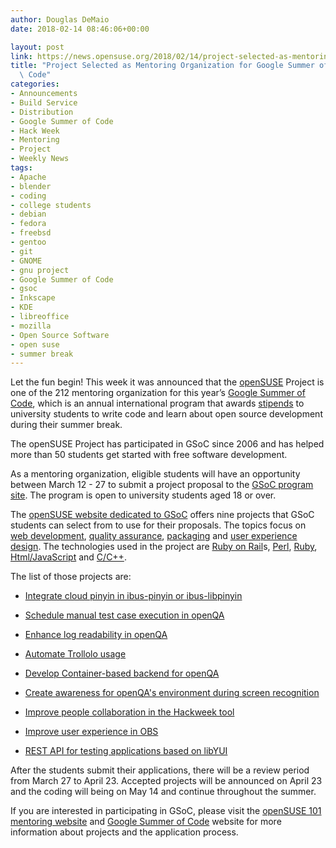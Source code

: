 ```yaml
---
author: Douglas DeMaio
date: 2018-02-14 08:46:06+00:00

layout: post
link: https://news.opensuse.org/2018/02/14/project-selected-as-mentoring-organization-for-google-summer-of-code/
title: "Project Selected as Mentoring Organization for Google Summer of\
  \ Code"
categories:
- Announcements
- Build Service
- Distribution
- Google Summer of Code
- Hack Week
- Mentoring
- Project
- Weekly News
tags:
- Apache
- blender
- coding
- college students
- debian
- fedora
- freebsd
- gentoo
- git
- GNOME
- gnu project
- Google Summer of Code
- gsoc
- Inkscape
- KDE
- libreoffice
- mozilla
- Open Source Software
- open suse
- summer break
---
```


Let the fun begin! This week it was announced that the [openSUSE](https://www.opensuse.org/) Project is one of the 212 mentoring organization for this year’s [Google Summer of Code](https://summerofcode.withgoogle.com/), which is an annual international program that awards [stipends](https://en.wikipedia.org/wiki/Stipend) to university students to write code and learn about open source development during their summer break.

The openSUSE Project has participated in GSoC since 2006 and has helped more than 50 students get started with free software development.

As a mentoring organization, eligible students will have an opportunity between March 12 - 27 to submit a project proposal to the [GSoC program site](https://summerofcode.withgoogle.com/). The program is open to university students aged 18 or over.

The [openSUSE website dedicated to GSoC](http://101.opensuse.org/gsoc/) offers nine projects that GSoC students can select from to use for their proposals. The topics focus on [web development](https://en.wikipedia.org/wiki/Web_development), [quality assurance](https://en.wikipedia.org/wiki/Software_quality_assurance), [packaging](https://en.wikipedia.org/wiki/Package_manager) and [user experience design](https://en.wikipedia.org/wiki/User_experience_design). The technologies used in the project are [Ruby on Rail](http://rubyonrails.org/)s, [Perl](https://www.perl.org/), [Ruby](https://www.ruby-lang.org/en/), [Html/JavaScript](https://www.w3schools.com/html/html_scripts.asp) and [C/C++](https://en.wikipedia.org/wiki/C%2B%2B).<!-- more -->

The list of those projects are:



 	
  * [Integrate cloud pinyin in ibus-pinyin or ibus-libpinyin](http://101.opensuse.org/gsoc/#eventModal0)

 	
  * [Schedule manual test case execution in openQA](http://101.opensuse.org/gsoc/#eventModal1)

 	
  * [Enhance log readability in openQA](http://101.opensuse.org/gsoc/#eventModal2)

 	
  * [Automate Trollolo usage](http://101.opensuse.org/gsoc/#eventModal3)

 	
  * [Develop Container-based backend for openQA](http://101.opensuse.org/gsoc/#eventModal4)

 	
  * [Create awareness for openQA's environment during screen recognition](http://101.opensuse.org/gsoc/#eventModal5)

 	
  * [Improve people collaboration in the Hackweek tool](http://101.opensuse.org/gsoc/#eventModal6)

 	
  * [Improve user experience in OBS](http://101.opensuse.org/gsoc/#eventModal7)

 	
  * [REST API for testing applications based on libYUI](http://101.opensuse.org/gsoc/#eventModal8)


After the students submit their applications, there will be a review period from March 27 to April 23. Accepted projects will be announced on April 23 and the coding will being on May 14 and continue throughout the summer.

If you are interested in participating in GSoC, please visit the [openSUSE 101 mentoring website](http://101.opensuse.org/gsoc/) and [Google Summer of Code](https://summerofcode.withgoogle.com/) website for more information about projects and the application process.		
